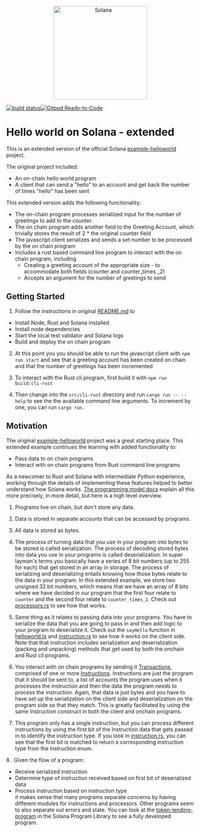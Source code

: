 <p align="center">
  <a href="https://solana.com">
    <img alt="Solana" src="https://i.imgur.com/uBVzyX3.png" width="250" />
  </a>
</p>

[![build status](https://github.com/CalebEverett/example-helloworld/actions/workflows/main.yml/badge.svg)](https://github.com/CalebEverett/example-helloworld/actions/workflows/main.yml)[![Gitpod
Ready-to-Code](https://img.shields.io/badge/Gitpod-Ready--to--Code-blue?logo=gitpod)](https://gitpod.io/#https://github.com/CalebEverett/example-helloworld)


# Hello world on Solana - extended

This is an extended version of the official Solana [example-helloworld](https://github.com/solana-labs/example-helloworld) project.

The original project included:

* An on-chain hello world program
* A client that can send a "hello" to an account and get back the number of
  times "hello" has been sent

This extended version adds the following functionality:

* The on-chain program processes serialized input for the number of greetings to
  add to the counter.
* The on chain program adds another field to the Greeting Account, which trivially
  stores the result of 2 * the original counter field
* The javascript client serializes and sends a set number to be processed by the on
  chain program
* Includes a rust based command line program to interact with the on chain program, including
  * Creating a greeting account of the appropriate size - to accommodate both fields (counter and counter_times _2)
  * Accepts an argument for the number of greetings to send

## Getting Started

1. Follow the instructions in original [README.md](README_original.md) to

  * Install Node, Rust and Solana installed
  * Install node dependencies
  * Start the local test validator and Solana logs
  * Build and deploy the on chain program
  
2. At this point you you should be able to run the javascript client with `npm run start` and
    see that a greeting account has been created on chain and that the number of greetings 
    has been incremented

3. To interact with the Rust cli program, first build it with `npm run build:cli-rust`

4. Then change into the `src/cli-rust` directory and run `cargo run -- --help` to see the
    the available command line arguments. To increment by one, you can run `cargo run`.


## Motivation

The original [example-helloworld](https://github.com/solana-labs/example-helloworld) project was a great
starting place. This extended example continues the learning with added functionality to:

* Pass data to on chain programs
* Interact with on chain programs from Rust command line programs

As a newcomer to Rust and Solana with intermediate Python experience, working through the details of implementing these features helped to better understand how Solana works. [The programming model docs](https://docs.solana.com/developing/programming-model/overview) explain all this more precisely, in more detail, but here is a high level overview.

1. Programs live on chain, but don't store any data.

2. Data is stored in separate accounts that can be accessed by programs.

3. All data is stored as bytes.

4. The process of turning data that you use in your program into bytes to be
  stored is called serialization. The process of decoding stored bytes into
  data you use in your programs is called deserialization. In super layman's terms
  you basically have a series of 8 bit numbers (up to 255 for each) that get stored in an
  array in storage. The process of serializing and deserializing entails knowing how those bytes
  relate to the data in your program. In this extended example, we store two unsigned 32 bit numbers, which means that we have an array of 8 bits where we have decided in our program that the first four
  relate to `counter` and the second four relate to `counter_times_2`. Check out [processors.rs](src/program-rust/src/processor.rs) to see how that works.

5. Same thing as it relates to passing data into your programs. You have to serialize the data that
  you are going to pass in and then add logic to your program to deserialize it. Check out the `sayHello` function in [helloworld.ts](src/client/hello_world.ts) and [instruction.rs](src/program-rust/src/instruction.rs) to see how it works on the client side. Note that that instruction includes serialization and deserialization (packing and unpacking) methods that get used by both the onchain and Rust cli programs.

6. You interact with on chain programs by sending it [Transactions](src/program-rust/src/instruction.rs), comprised of one or more [Instructions](https://docs.rs/solana-program/1.8.0/solana_program/instruction/struct.Instruction.html). Instructions are just the program that it should be sent to, a list of accounts the program uses when it processes the instruction and then the data the program needs to process the instruction. Again, that data is just bytes and you have to have set up the serialization on the client side and deserialization on the program side so that they match. This is greatly facilitated by using the same Instruction construct in both the client and onchain programs.

7. This program only has a single instruction, but you can process different instructions by using the first bit of the Instruction data that gets passed in to identify the instruction type. If you look in [instruction.rs](src/program-rust/src/instruction.rs), you can see that the first
bit is matched to return a corresponding instruction type from the instruction enum.

8 . Given the flow of a program:
  * Receive serialized instruction
  * Determine type of instruction received based on first bit of deserialized data
  * Process instruction based on instruction type<br> it makes sense that many programs separate concerns by having different modules for instructions and processors. Other programs seem to also separate out errors and state. You can look at the [token-lending-program](https://github.com/solana-labs/solana-program-library/tree/master/token-lending/program/src) in the Solana Program Library to see a fully developed program.

